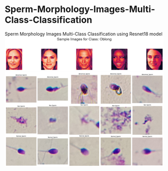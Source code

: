 # Sperm-Morphology-Images-Multi-Class-Classification
Sperm Morphology Images Multi-Class Classification using Resnet18 model
![](https://github.com/alirzx/Human-Face-Shapes-Classification/blob/main/Plots/photo_6030725518216774996_y.jpg)
![](https://github.com/alirzx/Sperm-Morphology-Images-Multi-Class-Classification/blob/main/plots/train_random_samples.png)
